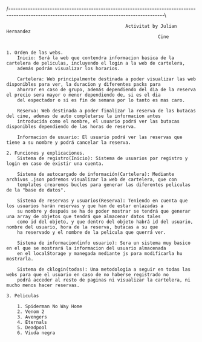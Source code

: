 /----------------------------------------------------------------------------------------------------------------------------------------------\

                                                Activitat by Julian Hernandez
                                                            Cine


    1. Orden de las webs.
        Inicio: Será la web que contendra informacion basica de la cartelera de peliculas, incluyendo el login a la web de cartelera,
        además podrán visualizar los horarios.

        Cartelera: Web principalmente destinada a poder visualizar las web disponibles para ver, la duracion y diferentes packs para
        ahorrar en caso de grupo, además dependiendo del dia de la reserva el precio sera mayor o menor dependiendo de, si es el dia
        del espectador o si es fin de semana por lo tanto es mas caro.

        Reserva: Web destinada a poder finalizar la reserva de las butacas del cine, ademas de auto completarse la informacion antes
        introducida como el nombre, el usuario podrá ver las butacas disponibles dependiendo de las horas de reserva.

        Informacion de usuario: El usuario podrá ver las reservas que tiene a su nombre y podrá cancelar la reserva.

    2. Funciones y explicaciones.
        Sistema de registro(Inicio): Sistema de usuarios por registro y login en caso de existir una cuenta.

        Sistema de autocargado de información(Cartelera): Mediante archivos .json podremos visualizar la web de cartelera, que con
        templates crearemos bucles para generar las diferentes peliculas de la "base de datos".

        Sistema de reservas y usuarios(Reserva): Teniendo en cuenta que los usuarios harán reservas y que han de estar enlazadas a
        su nombre y después se ha de poder mostrar se tendrá que generar una array de objetos que tendrá que almacenar datos tales
        como id del objeto, y que dentro del objeto habrá id del usuario, nombre del usuario, hora de la reserva, butacas a su que
        ha reservado y el nombre de la pelicula que querrá ver.

        Sistema de informacion(info usuario): Sera un sistema muy basico en el que se mostrará la informacion del usuario almacenada
        en el localStorage y manegada mediante js para modificarla hu mostrarla.

        Sistema de cklogin(todas): Una metodologia a seguir en todas las webs para que el usuario en caso de no haberse registrado no
        podrá acceder al resto de paginas ni visualizar la cartelera, ni mucho menos hacer reservas.

    3. Peliculas

        1. Spiderman No Way Home
        2. Venom 2
        3. Avengers
        4. Eternals
        5. Deadpool
        6. Viuda negra
